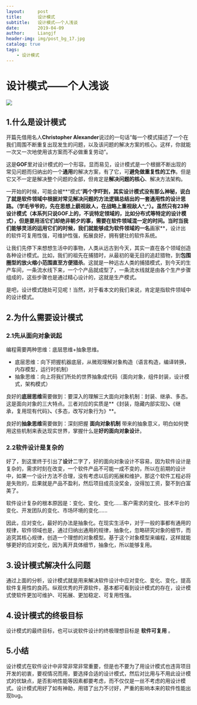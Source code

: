 ```yaml
---
layout:     post                  
title:      设计模式
subtitle:   设计模式——个人浅谈
date:       2019-04-09          
author:     Liangjf                  
header-img: img/post_bg_17.jpg
catalog: true                      
tags:                       
    - 设计模式
---
```


# 设计模式——个人浅谈
![](https://i.imgur.com/uM76xRS.png)
## 1.什么是设计模式
开篇先借用名人**Christopher Alexander**说过的一句话“每一个模式描述了一个在我们周围不断重复出现发生的问题，以及该问题的解决方案的核心。这样，你就能一次又一次地使用该方案而不必做重复劳动”。

这是**GOF**里对设计模式的一个形容。显而易见，设计模式是一个根据不断出现的常见问题而归纳出的一个**通用**的解决方案，有了它，可**避免做重复性的工作**。但是它又不一定是解决整个问题的全部，但肯定是**解决问题的核心**、解决方法架构。

一开始的时候，可能会被**“模式”**两个字吓到，其实设计模式没有那么神秘，说白了就是软件领域中根据对常见解决问题的方法逻辑总结出的一套通用性的设计思路。（学毛爷爷的，先在思想上藐视敌人，在战略上重视敌人^_^）。虽然只有23种设计模式（本系列只说GOF上的，不说特定领域的，比如分布式等特定的设计模式），但是要用活它们却绝非朝夕的事，需要在软件领域混一定的时间。当时当我们能够灵活的运用它们的时候，我们就能够成为软件领域的一名**画家**，设计出的软件可复用性强，可维护性强，拓展良好，拥有健壮的软件系统。

让我们先停下来想想生活中的事物，人类从远古到今天，其实一直在各个领域创造各种设计模式。比如，我们的祖先在捕猎时，从最初的毫无目的追赶猎物，到**包围圈型的放火缩小范围直至方便猎杀**。这就是一种远古人类的捕猎模式，到今天的生产车间，一条流水线下来，一个个产品就成型了，一条流水线就是由各个生产步骤组成的，这些步骤也是通过精心设计的，这就是生产模式。

是吧，设计模式随处可见呢！当然，对于看本文的我们来说，肯定是指软件领域中的设计模式。

## 2.为什么需要设计模式
### 2.1先从面向对象说起
编程需要两种思维：底层思维+抽象思维。

- 底层思维：向下把握机器底层，从微观理解对象构造（语言构造，编译转换，内存模型，运行时机制）
- 抽象思维：向上将我们所处的世界抽象成代码（面向对象，组件封装，设计模式，架构模式）

良好的**底层思维**需要做到：要深入的理解三大面向对象机制：封装、继承、多态。这是面向对象的三大特点。三者对应的实质是**《封装，隐藏内部实现》**、**《继承，复用现有代码》**、**《多态，改写对象行为》**。

良好的**抽象思维**需要做到：深刻把握 **面向对象机制** 带来的抽象意义，明白如何使用这些机制来表达现实世界，掌握什么是**好的面向对象设计**。

### 2.2软件设计是复杂的
好了，到这里终于引出了**设计**二字了，好的面向对象设计不容易，因为软件设计是复杂的，需求时刻在改变，一个软件产品不可能一成不变的，所以在前期的设计中，如果一个设计方法不合理，没有考虑以后的拓展和维护，那这个软件工程必将是失败的，后果就是产品不盈利，然后项目成员没奖金，没得加工资，娶不到白富美了。

软件设计复杂的根本原因是：变化、变化、变化......客户需求的变化、技术平台的变化、开发团队的变化、市场环境的变化......

因此，应对变化，最好的办法是抽象化。在现实生活中，对于一般的事都有通用的规律，软件领域也是，通过归纳出通用的规律，抽象化，忽略研究对象的细节，而追究其核心规律，创造一个理想的对象模型。基于这个对象模型来编程，这样就能够更好的应对变化，因为离开具体细节，抽象化，所以能够复用。

## 3.设计模式解决什么问题
通过上面的分析，设计模式就是用来解决软件设计中应对变化、变化、变化，提高软件复用性的良药。纵观优秀的开源软件，基本都可看到设计模式的存在，设计模式使软件更加可维护、可拓展、更加稳定、可复用性强。

## 4.设计模式的终极目标
设计模式的最终目标，也可以说软件设计的终极理想目标是 **软件可复用** 。

## 5.小结
设计模式在软件设计中非常非常非常重要，但是也不要为了用设计模式也违背项目开发的初衷，要视情况而用，要选择合适的设计模式，然后对比用与不用此设计模式的优缺点，是否影响性能等因素都要考虑，而不仅仅是一丝不考虑的用设计模式。设计模式用好了如有神助，用错了出力不讨好，严重的影响本来的软件性能出现bug。

